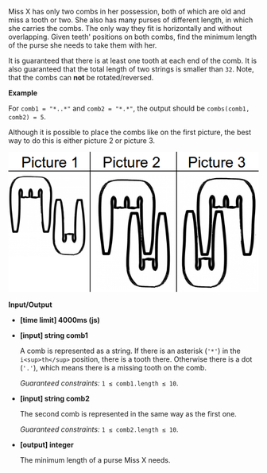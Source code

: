 ﻿Miss X has only two combs in her possession, both of which are old and miss a tooth or two. She also has many purses of different length, in which she carries the combs. The only way they fit is horizontally and without overlapping. Given teeth' positions on both combs, find the minimum length of the purse she needs to take them with her.

It is guaranteed that there is at least one tooth at each end of the comb.
It is also guaranteed that the total length of two strings is smaller than `32`.
Note, that the combs can **not** be rotated/reversed.

**Example**

For `comb1 = "*..*"` and `comb2 = "*.*"`, the output should be
`combs(comb1, comb2) = 5`.

Although it is possible to place the combs like on the first picture, the best way to do this is either picture 2 or picture 3.

![](images/cbs.png)

**Input/Output**

*   **[time limit] 4000ms (js)**

*   **[input] string comb1**

    A comb is represented as a string. If there is an asterisk (`'*'`) in the `i<sup>th</sup>` position, there is a tooth there. Otherwise there is a dot (`'.'`), which means there is a missing tooth on the comb.

    _Guaranteed constraints:_
    `1 ≤ comb1.length ≤ 10`.

*   **[input] string comb2**

    The second comb is represented in the same way as the first one.

    _Guaranteed constraints:_
    `1 ≤ comb2.length ≤ 10`.

*   **[output] integer**

    The minimum length of a purse Miss X needs.